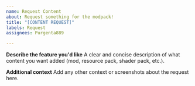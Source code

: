 ```yaml
---
name: Request Content
about: Request something for the modpack!
title: "[CONTENT REQUEST]"
labels: Request
assignees: Purgenta889

---
```


**Describe the feature you'd like**
A clear and concise description of what content you want added (mod, resource pack, shader pack, etc.).

**Additional context**
Add any other context or screenshots about the request here.
